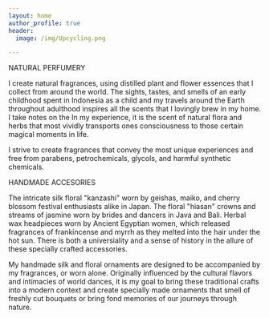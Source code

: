 ```yaml
---
layout: home
author_profile: true
header: 
  image: /img/Upcycling.png

---
```


NATURAL PERFUMERY
>
 I create natural fragrances, using distilled plant and flower essences that I collect from around the world. The sights, tastes, and smells of an early childhood spent in Indonesia as a child and my travels around the Earth throughout adulthood inspires all the scents that I lovingly brew in my home. I take notes on the In my experience, it is the scent of natural flora and herbs that most vividly transports ones consciousness to those certain magical moments in life.
>
 I strive to create fragrances that convey the most unique experiences and free from parabens, petrochemicals, glycols, and harmful synthetic chemicals. 
 
HANDMADE ACCESORIES 
>
 The intricate silk floral "kanzashi" worn by geishas, maiko, and cherry blossom festival enthusiasts alike in Japan. The floral "hiasan" crowns and streams of jasmine worn by brides and dancers in Java and Bali. Herbal wax headpieces worn by Ancient Egyptian women, which released fragrances of frankincense and myrrh as they melted into the hair under the hot sun. There is both a universiality and a sense of history in the allure of these specially crafted accessories. 
>
 My handmade silk and floral ornaments are designed to be accompanied by my fragrances, or worn alone. Originally influenced by the cultural flavors and intimacies of world dances, it is my goal to bring these traditional crafts into a modern context and create specially made ornaments that smell of freshly cut bouquets or bring fond memories of our journeys through nature.


